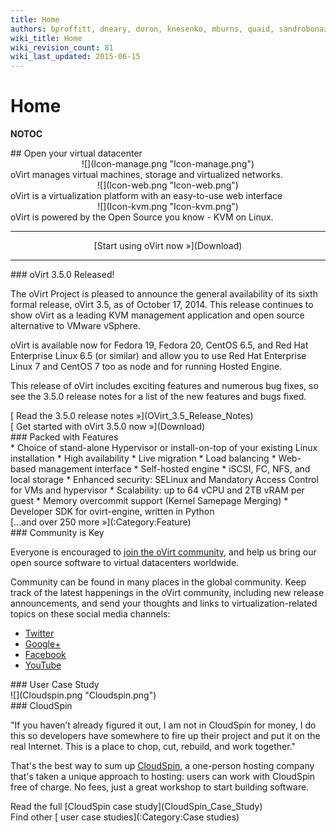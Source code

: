 ```yaml
---
title: Home
authors: bproffitt, dneary, doron, knesenko, mburns, quaid, sandrobonazzola, theron
wiki_title: Home
wiki_revision_count: 81
wiki_last_updated: 2015-06-15
---
```


# Home

__NOTOC__

<div class="row">
<div class="span10 offset1 pad-sides">
## Open your virtual datacenter

</div>
</div>
<div class="row">
<div class="span3 offset1 pad-sides">
<div style="text-align: center">
![](Icon-manage.png "Icon-manage.png")

</div>
oVirt manages virtual machines, storage and virtualized networks.

</div>
<div class="span3 pad-sides">
<div style="text-align: center">
![](Icon-web.png "Icon-web.png")

</div>
oVirt is a virtualization platform with an easy-to-use web interface

</div>
<div class="span3 pad-sides">
<div style="text-align: center">
![](Icon-kvm.png "Icon-kvm.png")

</div>
oVirt is powered by the Open Source you know - KVM on Linux.

</div>
</div>
<div class="row">
<div class="span3 offset1">

------------------------------------------------------------------------

</div>
<div class="span3"  style="text-align:center">
<span class="btn btn-action btn-block">[Start using oVirt now »](Download)</span>

</div>
<div class="span3">

------------------------------------------------------------------------

</div>
</div>
<div class="row">
<div class="span4 pad-left pad-right-small">
### oVirt 3.5.0 Released!

The oVirt Project is pleased to announce the general availability of its sixth formal release, oVirt 3.5, as of October 17, 2014. This release continues to show oVirt as a leading KVM management application and open source alternative to VMware vSphere.

oVirt is available now for Fedora 19, Fedora 20, CentOS 6.5, and Red Hat Enterprise Linux 6.5 (or similar) and allow you to use Red Hat Enterprise Linux 7 and CentOS 7 too as node and for running Hosted Engine.

This release of oVirt includes exciting features and numerous bug fixes, so see the 3.5.0 release notes for a list of the new features and bugs fixed.

<div class="pull-right">
[ Read the 3.5.0 release notes »](OVirt_3.5_Release_Notes)

</div>
<div class="pull-right">
[ Get started with oVirt 3.5.0 now »](Download)

</div>
</div>
<div class="span8 pad-left-small pad-right">
### Packed with Features

<div class="column-split">
*   Choice of stand-alone Hypervisor or install-on-top of your existing Linux installation
*   High availability
*   Live migration
*   Load balancing
*   Web-based management interface
*   Self-hosted engine
*   iSCSI, FC, NFS, and local storage
*   Enhanced security: SELinux and Mandatory Access Control for VMs and hypervisor
*   Scalability: up to 64 vCPU and 2TB vRAM per guest
*   Memory overcommit support (Kernel Samepage Merging)
*   Developer SDK for ovirt-engine, written in Python

</div>
<div class="pull-right">
[…and over 250 more »](:Category:Feature)

</div>
</div>
</div>
<div class="row">
<div class="span4 pad-left pad-right-small">
### Community is Key

Everyone is encouraged to [ join the oVirt community](Community), and help us bring our open source software to virtual datacenters worldwide.

Community can be found in many places in the global community. Keep track of the latest happenings in the oVirt community, including new release announcements, and send your thoughts and links to virtualization-related topics on these social media channels:

*   [Twitter](//twitter.com/ovirt) <i class="icon-twitter"></i>
*   [Google+](//plus.google.com/u/0/communities/109346090491400112913) <i class="icon-google-plus"></i>
*   [Facebook](//www.facebook.com/groups/ovirt.openvirtualization/) <i class="icon-facebook"></i>
*   [YouTube](//www.youtube.com/user/ovirtproject) <i class="icon-youtube"></i>

</div>
<div class="span4 pad-left-small pad-right">
</div>
<div class="span4 pad-left-small pad-right">
<div class="well well-lg">
### User Case Study

<div class="text-center">
![](Cloudspin.png‎ "Cloudspin.png‎")

</div>
### CloudSpin

"If you haven’t already figured it out, I am not in CloudSpin for money, I do this so developers have somewhere to fire up their project and put it on the real Internet. This is a place to chop, cut, rebuild, and work together."

That's the best way to sum up [CloudSpin](CloudSpin_Case_Study), a one-person hosting company that's taken a unique approach to hosting: users can work with CloudSpin free of charge. No fees, just a great workshop to start building software.

<div style="clear:both; display: inline-block;">
<div class="pull-right">
Read the full [CloudSpin case study](CloudSpin_Case_Study)

</div>
<div class="pull-right">
Find other [ user case studies](:Category:Case studies)

</div>
</div>
</div>
</div>
</div>
